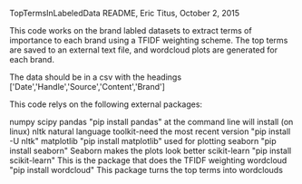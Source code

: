 TopTermsInLabeledData README, Eric Titus, October 2, 2015

This code works on the brand labled datasets to extract terms of importance to each brand using a TFIDF weighting scheme.
The top terms are saved to an external text file, and wordcloud plots are generated for each brand.

The data should be in a csv with the headings ['Date','Handle','Source','Content','Brand']

This code relys on the following external packages:

numpy
scipy
pandas      "pip install pandas" at the command line will install (on linux)
nltk         natural language toolkit-need the most recent version "pip install -U nltk"
matplotlib   "pip install matplotlib" used for plotting
seaborn      "pip install seaborn" Seaborn makes the plots look better
scikit-learn "pip install scikit-learn" This is the package that does the TFIDF weighting
wordcloud    "pip install wordcloud" This package turns the top terms into wordclouds
